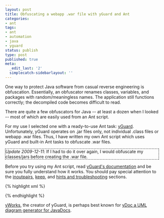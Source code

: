 ```yaml
---
layout: post
title: Obfuscating a webapp .war file with yGuard and Ant
categories:
- ant
tags:
- ant
- automation
- java
- yguard
status: publish
type: post
published: true
meta:
  _edit_last: '2'
  simplecatch-sidebarlayout: ''
---
```

One way to protect Java software from casual reverse engineering is obfuscation.  Essentially, an obfuscator renames classes, variables, and packages with random/meaningless names.  The application still functions correctly; the decompiled code becomes difficult to read.

There are quite a few obfuscators for Java -- at least a dozen when I looked -- most of which are easily used from an Ant script.  

For my use I selected one with a ready-to-use Ant task: <a href="http://www.yworks.com/en/products_yguard_about.html">yGuard</a>.  Unfortunately, yGuard operates on .jar files only, not individual .class files or webapp .war files.  Thus, I have written my own Ant script which uses yGuard and built-in Ant tasks to obfuscate .war files.<!--more-->

<p style="border: thin dashed;"><em>Update 2009-12-11</em>: If I had to do it over again, I would obfuscate my classes/jars before creating the .war file.</p>

Before you try using my Ant script, read <a href="http://www.yworks.com/products/yguard/yguard_ant_howto.html">yGuard's documentation</a> and be sure you fully understand how it works.  You should pay special attention to the <a href="http://www.yworks.com/products/yguard/yguard_ant_howto.html#inoutpairs">inoutpairs</a>, <a href="http://www.yworks.com/products/yguard/yguard_ant_howto.html#keep">keep</a>, and <a href="http://www.yworks.com/products/yguard/yguard_ant_howto.html#hints">hints and troubleshooting</a> sections.

{% highlight xml %}
<!-- prepare a temporary directory in which the war file is expanded and obfuscated -->
<tempfile property="unwar.dir" destdir="${java.io.tmpdir}" deleteonexit="yes"/>
<mkdir dir="${unwar.dir}"/>
<unwar src="webapp.war" dest="${unwar.dir}"/>

<!-- create a jar of webapp classes (required by yguard) for obfuscation -->
<jar destfile="${unwar.dir}/WEB-INF/lib/webapp.jar" whenempty="fail">
    <zipfileset dir="${unwar.dir}/WEB-INF/classes"/>
</jar>
<delete dir="${unwar.dir}/WEB-INF/classes"/>

<!-- create a fileset of internal libraries to be obfuscated -->
<fileset dir="${unwar.dir}/WEB-INF/lib" id="internal.lib.set">
    <include name="myLibrary.jar"/>
    <include name="myOtherLibrary.jar"/>
</fileset>

<!-- move the internal libraries to a temporary directory and make a fileset out of them -->
<tempfile property="obfuscation.dir" destDir="${java.io.tmpdir}" deleteonexit="yes"/>
<mkdir dir="${obfuscation.dir}"/>
<move todir="${obfuscation.dir}">
    <fileset refid="internal.lib.set"/>
</move>

<!-- create a jar of web.xml (required by yguard) for obfuscation -->
<jar destfile="${obfuscation.dir}/web.xml.jar" whenempty="fail">
    <zipfileset dir="${unwar.dir}/WEB-INF" includes="web.xml"/>
</jar>
<delete file="${unwar.dir}/WEB-INF/web.xml"/>

<!-- make a fileset of all jars to be obfuscated -->
<fileset dir="${obfuscation.dir}" includes="*.jar" id="in-out.set"/>

<!-- make a fileset of the remaining libraries, these are not obfuscated -->
<path id="external.lib.path">
    <fileset dir="${unwar.dir}/WEB-INF/lib" includes="*.jar"/>
</path>

<taskdef name="yguard"
    classname="com.yworks.yguard.YGuardTask"
    classpath="yguard.jar"/>

<yguard>
    <inoutpairs>
        <!-- these filesets are inputs to be obfuscated -->
        <fileset refid="in-out.set"/>
    </inoutpairs>
    <externalclasses refid="external.lib.path"/>  <!-- external libs, not obfuscated -->
    <rename>
        <adjust replaceContent="true">
            <include name="web.xml"/>  <!-- modified to reference the obfuscated Servlet -->
        </adjust>
        <keep>
            <!-- classes, packages, methods, and fields which should not obfuscated are specified here -->
        </keep>
    </rename>
</yguard>

<!-- move our newly obfuscated classes back into the lib area -->
<move todir="${unwar.dir}/WEB-INF/lib">
    <fileset dir="${obfuscation.dir}" includes="*_obf.jar"/>
</move>

<!-- unjar the adjusted web.xml --> 
<unzip dest="${unwar.dir}/WEB-INF/" src="${unwar.dir}/WEB-INF/lib/web.xml_obf.jar">
    <patternset includes="web.xml"/>
</unzip>
<delete>
    <fileset dir="${unwar.dir}/WEB-INF/lib" includes="web.xml*.jar"/>
</delete>

<!-- rebuild the war file -->
<war destfile="webapp_obf.war" basedir="${unwar.dir}"/>
</pre>
{% endhighlight %}

<a href="http://www.yworks.com/">yWorks</a>, the creator of yGuard, is perhaps best known for <a href="http://www.yworks.com/en/products_ydoc.html">yDoc a UML diagram generator for JavaDocs</a>.

